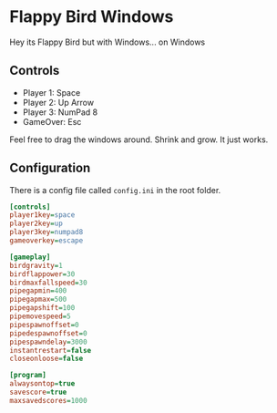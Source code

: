 # Flappy Bird Windows
Hey its Flappy Bird but with Windows... on Windows

## Controls
- Player 1: Space
- Player 2: Up Arrow
- Player 3: NumPad 8
- GameOver: Esc

Feel free to drag the windows around. Shrink and grow. It just works.

## Configuration
There is a config file called `config.ini` in the root folder.

```ini
[controls]
player1key=space
player2key=up
player3key=numpad8
gameoverkey=escape

[gameplay]
birdgravity=1
birdflappower=30
birdmaxfallspeed=30
pipegapmin=400
pipegapmax=500
pipegapshift=100
pipemovespeed=5
pipespawnoffset=0
pipedespawnoffset=0
pipespawndelay=3000
instantrestart=false
closeonloose=false

[program]
alwaysontop=true
savescore=true
maxsavedscores=1000
```
